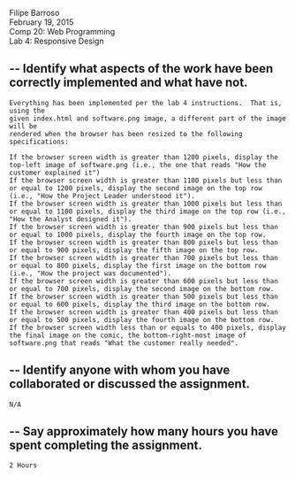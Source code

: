 Filipe Barroso <br/>
February 19, 2015 <br/>
Comp 20: Web Programming <br/>
Lab 4: Responsive Design <br/>

--
Identify what aspects of the work have been correctly implemented and what have not.
--
	Everything has been implemented per the lab 4 instructions.  That is, using the
	given index.html and software.png image, a different part of the image will be 
	rendered when the browser has been resized to the following specifications:

	If the browser screen width is greater than 1200 pixels, display the top-left image of software.png (i.e., the one that reads "How the customer explained it")
	If the browser screen width is greater than 1100 pixels but less than or equal to 1200 pixels, display the second image on the top row (i.e., "How the Project Leader understood it").
	If the browser screen width is greater than 1000 pixels but less than or equal to 1100 pixels, display the third image on the top row (i.e., "How the Analyst designed it").
	If the browser screen width is greater than 900 pixels but less than or equal to 1000 pixels, display the fourth image on the top row.
	If the browser screen width is greater than 800 pixels but less than or equal to 900 pixels, display the fifth image on the top row.
	If the browser screen width is greater than 700 pixels but less than or equal to 800 pixels, display the first image on the bottom row (i.e., "How the project was documented").
	If the browser screen width is greater than 600 pixels but less than or equal to 700 pixels, display the second image on the bottom row.
	If the browser screen width is greater than 500 pixels but less than or equal to 600 pixels, display the third image on the bottom row.
	If the browser screen width is greater than 400 pixels but less than or equal to 500 pixels, display the fourth image on the bottom row.
	If the browser screen width less than or equals to 400 pixels, display the final image on the comic, the bottom-right-most image of software.png that reads "What the customer really needed".

--
Identify anyone with whom you have collaborated or discussed the assignment.
--
	N/A

--
Say approximately how many hours you have spent completing the assignment.
--
	2 Hours